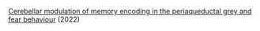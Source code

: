 [Cerebellar modulation of memory encoding in the periaqueductal grey and fear behaviour](https://doi.org/10.7554/eLife.76278) (2022)

